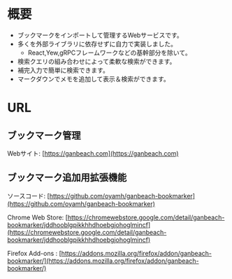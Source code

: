 # 概要
- ブックマークをインポートして管理するWebサービスです。
- 多くを外部ライブラリに依存せずに自力で実装しました。
    - React,Yew,gRPCフレームワークなどの基幹部分を除いて。
- 検索クエリの組み合わせによって柔軟な検索ができます。
- 補完入力で簡単に検索できます。
- マークダウンでメモを追加して表示＆検索ができます。

# URL
## ブックマーク管理
Webサイト: [https://ganbeach.com](https://ganbeach.com)

## ブックマーク追加用拡張機能
ソースコード: [https://github.com/oyamh/ganbeach-bookmarker](https://github.com/oyamh/ganbeach-bookmarker)

Chrome Web Store: [https://chromewebstore.google.com/detail/ganbeach-bookmarker/jddhooblgpikkhhdhoebgjohoglmincf](https://chromewebstore.google.com/detail/ganbeach-bookmarker/jddhooblgpikkhhdhoebgjohoglmincf)

Firefox Add-ons : [https://addons.mozilla.org/firefox/addon/ganbeach-bookmarker/](https://addons.mozilla.org/firefox/addon/ganbeach-bookmarker/)
